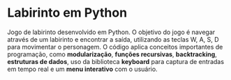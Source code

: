 # Labirinto em Python
Jogo de labirinto desenvolvido em Python. O objetivo do jogo é navegar através de um labirinto e encontrar a saída, utilizando as teclas W, A, S, D para movimentar o personagem. O código aplica conceitos importantes de programação, como **modularização**, **funções recursivas**, **backtracking**, **estruturas de dados**, uso da biblioteca **keyboard** para captura de entradas em tempo real e um **menu interativo** com o usuário.
